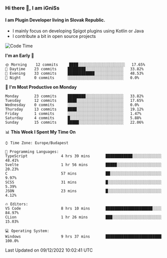 ### Hi there 👋, I am iGniSs

#### I am Plugin Developer living in Slovak Republic.
- I mainly focus on developing Spigot plugins using Kotlin or Java
- I contribute a bit in open source projects

<!--START_SECTION:waka-->
![Code Time](http://img.shields.io/badge/Code%20Time-979%20hrs%2045%20mins-blue)

**I'm an Early 🐤** 

```text
🌞 Morning    12 commits     ████░░░░░░░░░░░░░░░░░░░░░   17.65% 
🌆 Daytime    23 commits     ████████░░░░░░░░░░░░░░░░░   33.82% 
🌃 Evening    33 commits     ████████████░░░░░░░░░░░░░   48.53% 
🌙 Night      0 commits      ░░░░░░░░░░░░░░░░░░░░░░░░░   0.0%

```
📅 **I'm Most Productive on Monday** 

```text
Monday       23 commits     ████████░░░░░░░░░░░░░░░░░   33.82% 
Tuesday      12 commits     ████░░░░░░░░░░░░░░░░░░░░░   17.65% 
Wednesday    0 commits      ░░░░░░░░░░░░░░░░░░░░░░░░░   0.0% 
Thursday     13 commits     ████░░░░░░░░░░░░░░░░░░░░░   19.12% 
Friday       1 commits      ░░░░░░░░░░░░░░░░░░░░░░░░░   1.47% 
Saturday     4 commits      █░░░░░░░░░░░░░░░░░░░░░░░░   5.88% 
Sunday       15 commits     █████░░░░░░░░░░░░░░░░░░░░   22.06%

```


📊 **This Week I Spent My Time On** 

```text
⌚︎ Time Zone: Europe/Budapest

💬 Programming Languages: 
TypeScript               4 hrs 39 mins       ████████████░░░░░░░░░░░░░   48.41% 
Svelte                   1 hr 56 mins        █████░░░░░░░░░░░░░░░░░░░░   20.23% 
C                        57 mins             ██░░░░░░░░░░░░░░░░░░░░░░░   9.97% 
SCSS                     31 mins             █░░░░░░░░░░░░░░░░░░░░░░░░   5.39% 
JSON                     23 mins             █░░░░░░░░░░░░░░░░░░░░░░░░   4.12%

🔥 Editors: 
VS Code                  8 hrs 10 mins       █████████████████████░░░░   84.97% 
CLion                    1 hr 26 mins        ███░░░░░░░░░░░░░░░░░░░░░░   15.03%

💻 Operating System: 
Windows                  9 hrs 37 mins       █████████████████████████   100.0%

```


 Last Updated on 09/12/2022 10:02:41 UTC
<!--END_SECTION:waka-->